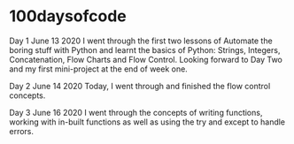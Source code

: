  # 100daysofcode



Day 1 June 13 2020
I went through the first two lessons of Automate the boring stuff with Python and learnt the basics of Python: Strings, Integers, Concatenation, Flow Charts and Flow Control. Looking forward to Day Two and my first mini-project at the end of week one.

Day 2 June 14 2020
Today, I went through and finished the flow control concepts.

Day 3 June 16 2020
I went through the concepts of writing functions, working with in-built functions as well as using the try and except to handle errors.


